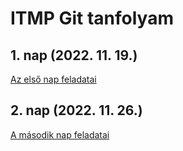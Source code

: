 # ITMP Git tanfolyam

## 1. nap (2022. 11. 19.)

[Az első nap feladatai](1_nap/1_nap_feladatok.md)


## 2. nap (2022. 11. 26.)

[A második nap feladatai](2_nap/2_nap_feladatok.md)

